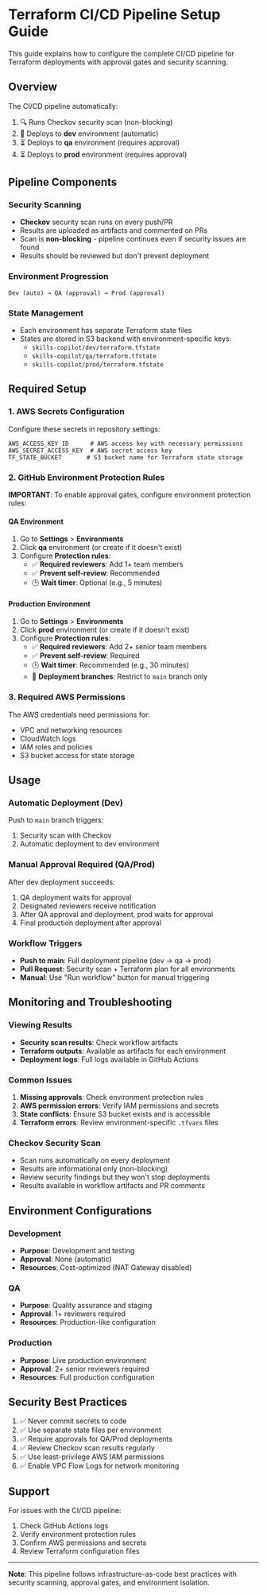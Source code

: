 # Terraform CI/CD Pipeline Setup Guide

This guide explains how to configure the complete CI/CD pipeline for Terraform deployments with approval gates and security scanning.

## Overview

The CI/CD pipeline automatically:
1. 🔍 Runs Checkov security scan (non-blocking)
2. 🚀 Deploys to **dev** environment (automatic)
3. ⏳ Deploys to **qa** environment (requires approval)
4. ⏳ Deploys to **prod** environment (requires approval)

## Pipeline Components

### Security Scanning
- **Checkov** security scan runs on every push/PR
- Results are uploaded as artifacts and commented on PRs
- Scan is **non-blocking** - pipeline continues even if security issues are found
- Results should be reviewed but don't prevent deployment

### Environment Progression
```
Dev (auto) → QA (approval) → Prod (approval)
```

### State Management
- Each environment has separate Terraform state files
- States are stored in S3 backend with environment-specific keys:
  - `skills-copilot/dev/terraform.tfstate`
  - `skills-copilot/qa/terraform.tfstate`
  - `skills-copilot/prod/terraform.tfstate`

## Required Setup

### 1. AWS Secrets Configuration

Configure these secrets in repository settings:

```
AWS_ACCESS_KEY_ID      # AWS access key with necessary permissions
AWS_SECRET_ACCESS_KEY  # AWS secret access key  
TF_STATE_BUCKET       # S3 bucket name for Terraform state storage
```

### 2. GitHub Environment Protection Rules

**IMPORTANT**: To enable approval gates, configure environment protection rules:

#### QA Environment
1. Go to **Settings** > **Environments**
2. Click **qa** environment (or create if it doesn't exist)
3. Configure **Protection rules**:
   - ✅ **Required reviewers**: Add 1+ team members
   - ✅ **Prevent self-review**: Recommended
   - 🕒 **Wait timer**: Optional (e.g., 5 minutes)

#### Production Environment
1. Go to **Settings** > **Environments**
2. Click **prod** environment (or create if it doesn't exist)
3. Configure **Protection rules**:
   - ✅ **Required reviewers**: Add 2+ senior team members
   - ✅ **Prevent self-review**: Required
   - 🕒 **Wait timer**: Recommended (e.g., 30 minutes)
   - 📅 **Deployment branches**: Restrict to `main` branch only

### 3. Required AWS Permissions

The AWS credentials need permissions for:
- VPC and networking resources
- CloudWatch logs
- IAM roles and policies
- S3 bucket access for state storage

## Usage

### Automatic Deployment (Dev)
Push to `main` branch triggers:
1. Security scan with Checkov
2. Automatic deployment to dev environment

### Manual Approval Required (QA/Prod)
After dev deployment succeeds:
1. QA deployment waits for approval
2. Designated reviewers receive notification
3. After QA approval and deployment, prod waits for approval
4. Final production deployment after approval

### Workflow Triggers
- **Push to main**: Full deployment pipeline (dev → qa → prod)
- **Pull Request**: Security scan + Terraform plan for all environments
- **Manual**: Use "Run workflow" button for manual triggering

## Monitoring and Troubleshooting

### Viewing Results
- **Security scan results**: Check workflow artifacts
- **Terraform outputs**: Available as artifacts for each environment
- **Deployment logs**: Full logs available in GitHub Actions

### Common Issues
1. **Missing approvals**: Check environment protection rules
2. **AWS permission errors**: Verify IAM permissions and secrets
3. **State conflicts**: Ensure S3 bucket exists and is accessible
4. **Terraform errors**: Review environment-specific `.tfvars` files

### Checkov Security Scan
- Scan runs automatically on every deployment
- Results are informational only (non-blocking)
- Review security findings but they won't stop deployments
- Results available in workflow artifacts and PR comments

## Environment Configurations

### Development
- **Purpose**: Development and testing
- **Approval**: None (automatic)
- **Resources**: Cost-optimized (NAT Gateway disabled)

### QA
- **Purpose**: Quality assurance and staging
- **Approval**: 1+ reviewers required
- **Resources**: Production-like configuration

### Production
- **Purpose**: Live production environment
- **Approval**: 2+ senior reviewers required
- **Resources**: Full production configuration

## Security Best Practices

1. ✅ Never commit secrets to code
2. ✅ Use separate state files per environment
3. ✅ Require approvals for QA/Prod deployments
4. ✅ Review Checkov scan results regularly
5. ✅ Use least-privilege AWS IAM permissions
6. ✅ Enable VPC Flow Logs for network monitoring

## Support

For issues with the CI/CD pipeline:
1. Check GitHub Actions logs
2. Verify environment protection rules
3. Confirm AWS permissions and secrets
4. Review Terraform configuration files

---

**Note**: This pipeline follows infrastructure-as-code best practices with security scanning, approval gates, and environment isolation.